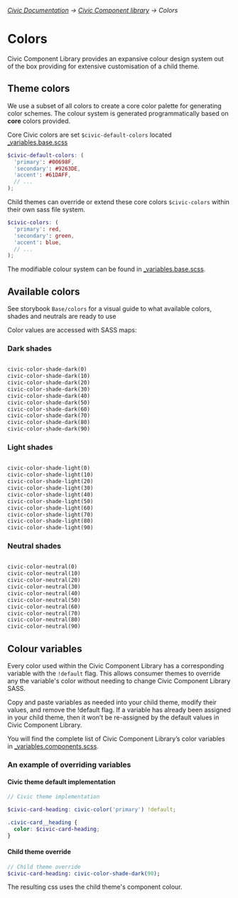 _[Civic Documentation](../../README.md) &#8594; [Civic Component library](introduction.md) &#8594; Colors_
# Colors

Civic Component Library provides an expansive colour design system out of the box providing for extensive
customisation of a child theme.

## Theme colors

We use a subset of all colors to create a core color palette for generating color schemes.
The colour system is generated programmatically based on **core** colors provided.

Core Civic colors are set `$civic-default-colors` located [_variables.base.scss](../components/00-base/_variables.base.scss)

```scss
$civic-default-colors: (
  'primary': #00698F,
  'secondary': #9263DE,
  'accent': #61DAFF,
  // ...
);
```

Child themes can override or extend these core colors `$civic-colors` within their own sass file system.

```scss
$civic-colors: (
  'primary': red,
  'secondary': green,
  'accent': blue,
  // ...
);
```

The modifiable colour system can be found in [_variables.base.scss](docroot/themes/custom/civic/civic-library/components/00-base/_variables.base.scss).

## Available colors

See storybook `Base/colors` for a visual guide to what available colors, shades and neutrals are ready to use

Color values are accessed with SASS maps:

### Dark shades
```sass

civic-color-shade-dark(0)
civic-color-shade-dark(10)
civic-color-shade-dark(20)
civic-color-shade-dark(30)
civic-color-shade-dark(40)
civic-color-shade-dark(50)
civic-color-shade-dark(60)
civic-color-shade-dark(70)
civic-color-shade-dark(80)
civic-color-shade-dark(90)
```

### Light shades
```sass

civic-color-shade-light(0)
civic-color-shade-light(10)
civic-color-shade-light(20)
civic-color-shade-light(30)
civic-color-shade-light(40)
civic-color-shade-light(50)
civic-color-shade-light(60)
civic-color-shade-light(70)
civic-color-shade-light(80)
civic-color-shade-light(90)
```


### Neutral shades

```sass

civic-color-neutral(0)
civic-color-neutral(10)
civic-color-neutral(20)
civic-color-neutral(30)
civic-color-neutral(40)
civic-color-neutral(50)
civic-color-neutral(60)
civic-color-neutral(70)
civic-color-neutral(80)
civic-color-neutral(90)
```

## Colour variables

Every color used within the Civic Component Library has a corresponding variable with the `!default` flag.
This allows consumer themes to override any the variable's color without needing to change Civic Component Library SASS.

Copy and paste variables as needed into your child theme, modify their values, and remove the !default flag.
If a variable has already been assigned in your child theme, then it won’t be re-assigned by the default values in Civic Component Library.

You will find the complete list of Civic Component Library’s color variables
in [_variables.components.scss](docroot/themes/custom/civic/civic-library/components/00-base/_variables.components.scss).

### An example of overriding variables

#### Civic theme default implementation
```scss
// Civic theme implementation

$civic-card-heading: civic-color('primary') !default;

.civic-card__heading {
  color: $civic-card-heading;
}
```
#### Child theme override

```sass
// Child theme override
$civic-card-heading: civic-color-shade-dark(90);
```

The resulting css uses the child theme's component colour.
